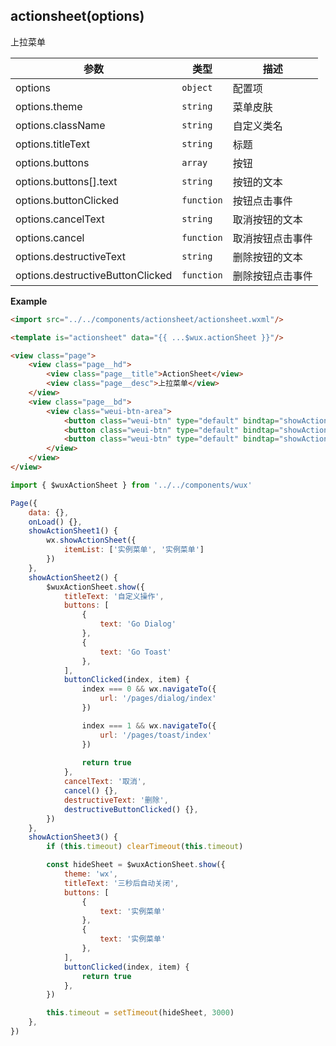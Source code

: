 ## actionsheet(options)
上拉菜单

| 参数 | 类型 | 描述 |
| --- | --- | --- |
| options | <code>object</code> | 配置项 |
| options.theme | <code>string</code> | 菜单皮肤 |
| options.className | <code>string</code> | 自定义类名 |
| options.titleText | <code>string</code> | 标题 |
| options.buttons | <code>array</code> | 按钮 |
| options.buttons[].text | <code>string</code> | 按钮的文本 |
| options.buttonClicked | <code>function</code> | 按钮点击事件 |
| options.cancelText | <code>string</code> | 取消按钮的文本 |
| options.cancel | <code>function</code> | 取消按钮点击事件 |
| options.destructiveText | <code>string</code> | 删除按钮的文本 |
| options.destructiveButtonClicked | <code>function</code> | 删除按钮点击事件 |

**Example**  
```html
<import src="../../components/actionsheet/actionsheet.wxml"/>

<template is="actionsheet" data="{{ ...$wux.actionSheet }}"/>

<view class="page">
    <view class="page__hd">
        <view class="page__title">ActionSheet</view>
        <view class="page__desc">上拉菜单</view>
    </view>
    <view class="page__bd">
        <view class="weui-btn-area">
            <button class="weui-btn" type="default" bindtap="showActionSheet1">原生 ActionSheet</button>
            <button class="weui-btn" type="default" bindtap="showActionSheet2">iOS ActionSheet</button>
            <button class="weui-btn" type="default" bindtap="showActionSheet3">wx ActionSheet</button>
        </view>
    </view>
</view>
```

```js
import { $wuxActionSheet } from '../../components/wux'

Page({
    data: {},
    onLoad() {},
    showActionSheet1() {
        wx.showActionSheet({
            itemList: ['实例菜单', '实例菜单']
        })
    },
    showActionSheet2() {
        $wuxActionSheet.show({
            titleText: '自定义操作',
            buttons: [
                { 
                    text: 'Go Dialog' 
                },
                { 
                    text: 'Go Toast' 
                },
            ],
            buttonClicked(index, item) {
                index === 0 && wx.navigateTo({
                    url: '/pages/dialog/index'
                })

                index === 1 && wx.navigateTo({
                    url: '/pages/toast/index'
                })
                
                return true
            },
            cancelText: '取消',
            cancel() {},
            destructiveText: '删除',
            destructiveButtonClicked() {},
        })
    },
    showActionSheet3() {
        if (this.timeout) clearTimeout(this.timeout)

        const hideSheet = $wuxActionSheet.show({
            theme: 'wx', 
            titleText: '三秒后自动关闭',
            buttons: [
                { 
                    text: '实例菜单' 
                },
                { 
                    text: '实例菜单' 
                },
            ],
            buttonClicked(index, item) {
                return true
            },
        })

        this.timeout = setTimeout(hideSheet, 3000)
    },
})
```